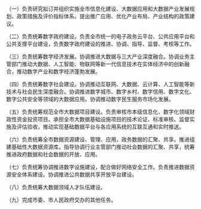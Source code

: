 （一）负责研究拟订并组织实施全市信息化建设、大数据应用和大数据产业发展规划、政策措施及评价指标体系，提出推广应用、优化产业布局、产业结构的政策建议。

（二）负责统筹数字政府建设。负责全市统一的电子政务云平台、公共应用平台和公共支撑平台建设，负责数字政府建设的推进、协调、指导、监督、考核等工作。

（三）负责统筹数字经济发展。协调推进大数据与三大产业深度融合。协调业务主管部门推动大数据、人工智能、物联网等新一代信息技术在实体经济中的创新融合，推动数字产业和数字经济蓬勃发展。

（四）负责统筹数字社会建设。协调推动互联网、大数据、云计算、人工智能等新技术与社会民生深度融合。协调推进数字城市、数字乡村、数字信用、数字文化、数字公共安全等领域的大数据应用。协调推动数字民生服务市场化发展。

（五）负责统筹规范全市大数据项目建设。负责审核市本级信息化、数字化领域财政性资金投资项目。承担全市大数据基础设施项目的技术论证、标准审核、监督实施及评估验收，推动实现基础数据平台与各应用系统的互联互通和实时推送。

（六）负责统筹全市数据资源建设、管理、应用，政务数据的汇聚、共享。推进组建基础性大数据资源库。指导协调行业主管部门推动社会数据的汇聚、共享，统筹推进政府数据和社会数据的开放、应用。

（七）负责统筹协调推进数字设施建设，配合做好网络安全工作。负责推进数据资源安全体系建设。协调推进公共数据共享开放平台建设。

（八）负责统筹大数据领域人才队伍建设。

（九）完成市委、市人民政府交办的其他任务。